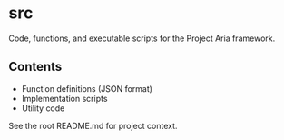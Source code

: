 # src

Code, functions, and executable scripts for the Project Aria framework.

## Contents

- Function definitions (JSON format)
- Implementation scripts
- Utility code

See the root README.md for project context.
